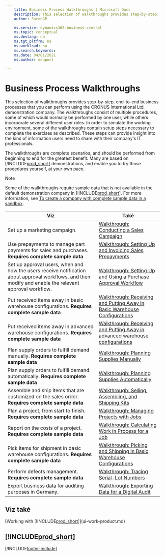 ```yaml
---
    title: Business Process Walkthroughs | Microsoft Docs
    description: This selection of walkthroughs provides step-by-step, end-to-end business processes that you can perform using the CRONUS International Ltd. demonstration company.
    author: SorenGP

    ms.service: dynamics365-business-central
    ms.topic: conceptual
    ms.devlang: na
    ms.tgt_pltfrm: na
    ms.workload: na
    ms.search.keywords:
    ms.date: 04/01/2021
    ms.author: edupont

---
```

# Business Process Walkthroughs

This selection of walkthroughs provides step-by-step, end-to-end business processes that you can perform using the CRONUS International Ltd. demonstration company. The walkthroughs consist of multiple procedures, some of which would normally be performed by one user, while others incorporate several different user roles. In order to simulate the working environment, some of the walkthroughs contain setup steps necessary to complete the exercises as described. These steps can provide insight into the kind of information users need to share with their company's IT professionals.

The walkthroughs are complete scenarios, and should be performed from beginning to end for the greatest benefit. Many are based on [!INCLUDE[prod_short](includes/prod_short.md)] demonstrations, and enable you to try those procedures yourself, at your own pace.

> [!NOTE]
> Some of the walkthroughs require sample data that is not available in the default demonstration company in [!INCLUDE[prod_short](includes/prod_short.md)]. For more information, see [To create a company with complete sample data in a sandbox](across-how-create-sandbox-environment.md#to-create-a-company-with-complete-sample-data-in-a-sandbox).

| Viz | Také |
|--------|---------|  
| Set up a marketing campaign. | [Walkthrough: Conducting a Sales Campaign](walkthrough-conducting-a-sales-campaign.md) |
| Use prepayments to manage part payments for sales and purchases. **Requires complete sample data** | [Walkthrough: Setting Up and Invoicing Sales Prepayments](walkthrough-setting-up-and-invoicing-sales-prepayments.md) |
| Set up approval users, when and how the users receive notification about approval workflows, and then modify and enable the relevant approval workflow. | [Walkthrough: Setting Up and Using a Purchase Approval Workflow](walkthrough-setting-up-and-using-a-purchase-approval-workflow.md) |
| Put received items away in basic warehouse configurations. **Requires complete sample data** | [Walkthrough: Receiving and Putting Away in Basic Warehouse Configurations](walkthrough-receiving-and-putting-away-in-basic-warehousing.md) |
| Put received items away in advanced warehouse configurations. **Requires complete sample data** | [Walkthrough: Receiving and Putting Away in advanced warehouse configurations](walkthrough-receiving-and-putting-away-in-advanced-warehousing.md) |
| Plan supply orders to fulfill demand manually. **Requires complete sample data** | [Walkthrough: Planning Supplies Manually](walkthrough-planning-supplies-manually.md) |
| Plan supply orders to fulfill demand automatically. **Requires complete sample data** | [Walkthrough: Planning Supplies Automatically](walkthrough-planning-supplies-automatically.md) |
| Assemble and ship items that are customized on the sales order. **Requires complete sample data** | [Walkthrough: Selling, Assembling, and Shipping Kits](walkthrough-selling-assembling-and-shipping-kits.md) |
| Plan a project, from start to finish. **Requires complete sample data** | [Walkthrough: Managing Projects with Jobs](walkthrough-managing-projects-with-jobs.md) |
| Report on the costs of a project. **Requires complete sample data** | [Walkthrough: Calculating Work in Process for a Job](walkthrough-calculating-work-in-process-for-a-job.md) |
| Pick items for shipment in basic warehouse configurations. **Requires complete sample data** | [Walkthrough: Picking and Shipping in Basic Warehouse Configurations](walkthrough-picking-and-shipping-in-basic-warehousing.md) |
| Perform defects management. **Requires complete sample data** | [Walkthrough: Tracing Serial-Lot Numbers](walkthrough-tracing-serial-lot-numbers.md) |
| Export business data for auditing purposes in Germany. | [Walkthrough: Exporting Data for a Digital Audit](LocalFunctionality/Germany/walkthrough-exporting-data-for-a-digital-audit.md) |

## Viz také

[Working with [!INCLUDE[prod_short](includes/prod_short.md)]](ui-work-product.md)

## [!INCLUDE[prod_short](includes/free_trial_md.md)]


[!INCLUDE[footer-include](includes/footer-banner.md)]